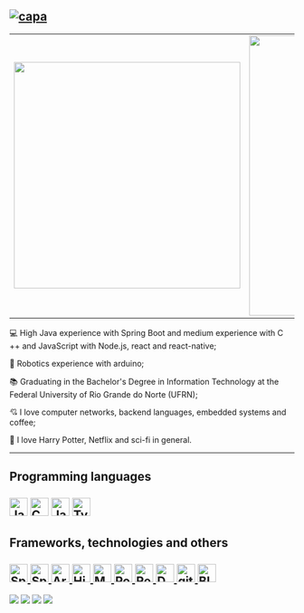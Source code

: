 [![capa](https://github.com/pablodeyvid11/pablodeyvid11/blob/main/github%20background.png)](https://github.com/pablodeyvid11?tab=repositories)
---

<center>
  <table>
    <tr>
        <td><img width="400px" align="center" src="https://github-readme-stats.vercel.app/api/top-langs/?username=pablodeyvid11&hide=html&layout=compact&theme=dark" /></td>
        <td><img width="495px" align="center" src="https://github-readme-stats.vercel.app/api?username=pablodeyvid11&theme=dark" /></td>
    </tr>   
  </table>
</center>  

:computer: High Java experience with Spring Boot and medium experience with C ++ and JavaScript with Node.js, react and react-native;

:robot: Robotics experience with arduino;

:books: Graduating in the Bachelor's Degree in Information Technology at the Federal University of Rio Grande do Norte (UFRN);
 
:cupid: I love computer networks, backend languages, embedded systems and coffee;

:star2: I love Harry Potter, Netflix and sci-fi in general.

---
**Programming languages**
<br>
<br>
<a target="_blank" href="https://www.oracle.com/br/java/"><img src="https://seeklogo.com/images/J/java-logo-7F8B35BAB3-seeklogo.com.png" height="32" alt="Java"/><a/>
<a target="_blank" href="https://pt.wikipedia.org/wiki/C%2B%2B"><img src="https://raw.githubusercontent.com/isocpp/logos/master/cpp_logo.png" height="32"  alt="C++" /><a/>
<a target="_blank" href="https://nodejs.org/en/"><img height="32" src="https://seeklogo.com/images/N/nodejs-logo-FBE122E377-seeklogo.com.png" alt="Javascript"/><a/>
<a target="_blank" href="https://www.typescriptlang.org"><img height="32" src="https://upload.wikimedia.org/wikipedia/commons/thumb/4/4c/Typescript_logo_2020.svg/1200px-Typescript_logo_2020.svg.png" alt="TypeScript"/><a/>
---
**Frameworks, technologies and others**
<br>
<br>
<a target="_blank" href="https://spring.io/projects/spring-boot">
  <img src="https://miro.medium.com/max/856/1*O68LbDvD5Dcsnez73M7v4Q.png" height="32" alt="SpringBoot"/> 
<a/>
<a target="_blank" href="https://spring.io">
  <img src="https://img.icons8.com/color/452/spring-logo.png" height="32"  alt="Spring" />
<a/>
<a target="_blank" href="https://www.arduino.cc">
  <img src="https://brandslogos.com/wp-content/uploads/images/large/arduino-logo-1.png" height="32"  alt="Arduino" />
<a/>
<a target="_blank" href="https://hibernate.org">
  <img src="https://cdn.freebiesupply.com/logos/large/2x/hibernate-logo-png-transparent.png" height="32"  alt="Hibernate" />
<a/>
<a target="_blank" href="https://www.mysql.com">
  <img src="https://www.freepnglogos.com/uploads/logo-mysql-png/logo-mysql-mysql-logo-png-images-are-download-crazypng-21.png" height="32"  alt="MySql" />
<a/>
<a target="_blank" href="https://www.postgresql.org">
  <img src="https://user-images.githubusercontent.com/24623425/36042969-f87531d4-0d8a-11e8-9dee-e87ab8c6a9e3.png" height="32"  alt="PostgreSQL" />
<a/>
<a target="_blank" href="https://pt.wikipedia.org/wiki/Expressão_regular">
  <img src="https://play-lh.googleusercontent.com/9uPIhxax-m2nFtQLOLYj23bt_Uhq8a8Nzz4zzo7SNEZB99rA3fxHKqnPtcuY3ndCig" height="32"  alt="RegEx" />
<a/>
<a target="_blank" href="https://www.docker.com">
  <img src="https://www.ufrgs.br/gasp/wp-content/uploads/2021/04/docker-logo-7bcbbab5e4c7c9a94f7a32016ae8f827.png" height="32"  alt="Docker" />
<a/>
<a target="_blank" href="https://git-scm.com">
  <img src="https://3.bp.blogspot.com/-xhNpNJJyQhk/XIe4GY78RQI/AAAAAAAAItc/ouueFUj2Hqo5dntmnKqEaBJR4KQ4Q2K3ACK4BGAYYCw/s1600/logo%2Bgit%2Bicon.png" height="32"  alt="git" />
<a/>
<a target="_blank" href="https://www.blender.org">
  <img src="https://upload.wikimedia.org/wikipedia/commons/thumb/0/0c/Blender_logo_no_text.svg/1200px-Blender_logo_no_text.svg.png" height="32"  alt="Blender" />
<a/>
---

[![](https://img.shields.io/badge/linkedin-blue)](https://www.linkedin.com/in/pablo-deyvid-de-paiva-7a59261a1/)
[![](https://img.shields.io/badge/instagram-ff69b4)](https://www.instagram.com/pablo_deyvid)
![](https://img.shields.io/github/followers/lauraDamacenoAlmeida?style=social) <img src="http://views.whatilearened.today/views/github/pablodeyvid11/views.svg"/>


  <!-- 
<a target="_blank" href="https://www.mongodb.com/2">
  <img src="https://img.icons8.com/color/452/mongodb.png" height="32"  alt="MongoDb" />
<a/>
  --> 
